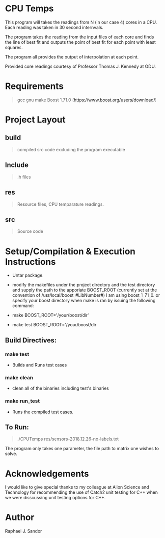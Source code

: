 # CPU Temps
This program will takes the readings from N (in our case 4) cores 
in a CPU. Each reading was taken in 30 second internvals.

The program takes the reading from the input files of each core and 
finds the line of best fit and outputs the point of best fit for 
each point with least squares.

The program all provides the output of interpolation at each point.

Provided core readings courtesy of Professor Thomas J. Kennedy at ODU. 


# Requirements
> gcc
> gnu make
> Boost 1.71.0 (https://www.boost.org/users/download/)

# Project Layout
## build
> compiled src code excluding the program executable

## Include
> .h files

## res
> Resource files, CPU temparature readings.

## src
> Source code


# Setup/Compilation & Execution Instructions  
- Untar package.
- modify the makefiles under the project directory and the test directory and supply the path to the apporiate
BOOST_ROOT (currently set at the convention of /usr/local/boost_#LibNumber#)	I am using boost_1_71_0.
or specify your boost directory when make is ran by issuing the following command:

- make BOOST_ROOT='/your/boost/dir'
- make test BOOST_ROOT='/your/boost/dir

## Build Directives:

### make test
- Builds and Runs test cases

### make clean
- clean all of the binaries including test's binaries

### make run_test
- Runs the compiled test cases.


## To Run:
> ./CPUTemps res/sensors-2018.12.26-no-labels.txt


The program only takes one parameter, the file path
to matrix one wishes to solve.


# Acknowledgements
I would like to give special thanks to my colleague at Alion Science and Technology for recommending the
use of Catch2 unit testing for C++ when we were disscussing unit testing options for C++.


# Author 
Raphael J. Sandor
